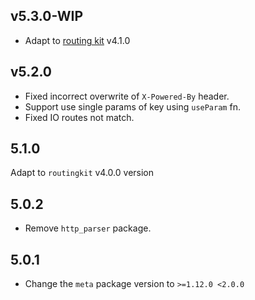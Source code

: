## v5.3.0-WIP

- Adapt to [routing kit](https://github.com/medz/routingkit) v4.1.0

## v5.2.0

- Fixed incorrect overwrite of `X-Powered-By` header.
- Support use single params of key using `useParam` fn.
- Fixed IO routes not match.

## 5.1.0

Adapt to `routingkit` v4.0.0 version

## 5.0.2

- Remove `http_parser` package.

## 5.0.1

- Change the `meta` package version to `>=1.12.0 <2.0.0`
